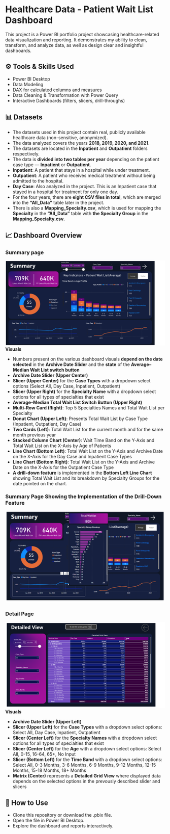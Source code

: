 # Healthcare Data - Patient Wait List Dashboard
This project is a Power BI portfolio project showcasing healthcare-related data visualization and reporting.
It demonstrates my ability to clean, transform, and analyze data, as well as design clear and insightful dashboards.

## ⚙️ Tools & Skills Used
- Power BI Desktop
- Data Modeling
- DAX for calculated columns and measures
- Data Cleaning & Transformation with Power Query
- Interactive Dashboards (filters, slicers, drill-throughs)

## 📊 Datasets
- The datasets used in this project contain real, publicly available healthcare data (non-sensitive, anonymized).
- The data analyzed covers the years **2018, 2019, 2020, and 2021**.
- The datasets are located in the **Inpatient** and **Outpatient** folders respectively.
- The data is **divided into two tables per year** depending on the patient case type — **Inpatient** or **Outpatient**.
- **Inpatient**: A patient that stays in a hospital while under treatment.
- **Outpatient**: A patient who receives medical treatment without being admitted to the hospital.
- **Day Case**: Also analyzed in the project. This is an Inpatient case that stayed in a hospital for treatment for only one day.
- For the four years, there are **eight CSV files in total**, which are merged into the **“All_Data”** table later in the project.
- There is also a **Mapping_Specialty.csv**, which is used for mapping the **Specialty** in the **“All_Data”** table with **the Specialty Group** in the **Mapping_Specialty.csv**.

## 📈 Dashboard Overview

### Summary page
![Summary](dashboard-screenshots/Summary.png)
**Visuals**
- Numbers present on the various dashboard visuals **depend on the date selected** in the **Archive Date Slider** and the **state** of the **Average–Median Wait List switch button**
- **Archive Date Slider (Upper Center)**
- **Slicer (Upper Center)** for the **Case Types** with a dropdown select options (Select All, Day Case, Inpatient, Outpatient)
- **Slicer (Upper Right)** for the **Specialty Name** with a dropdown select options for all types of specialties that exist
- **Average–Median Total Wait List Switch Button (Upper Right)**
- **Multi-Row Card (Right)**: Top 5 Specialties Names and Total Wait List per Specialty
- **Donut Chart (Upper Left)**: Presents Total Wait List by Case Type (Inpatient, Outpatient, Day Case)
- **Two Cards (Left)**: Total Wait List for the current month and for the same month previous year
- **Stacked Column Chart (Center)**: Wait Time Band on the Y-Axis and Total Wait List on the X-Axis by Age of Patients
- **Line Chart (Bottom Left)**: Total Wait List on the Y-Axis and Archive Date on the X-Axis for the Day Case and Inpatient Case Types
- **Line Chart (Bottom Right)**: Total Wait List on the Y-Axis and Archive Date on the X-Axis for the Outpatient Case Type
- **A drill-down feature** is implemented in the **Bottom Left Line Chart** showing Total Wait List and its breakdown by Specialty Groups for the date pointed on the chart.
 
### Summary Page Showing the Implementation of the Drill-Down Feature
![SummaryDrillDown](dashboard-screenshots/SummaryDrillDown.png)

### Detail Page
![Detail](dashboard-screenshots/Detail.png)
**Visuals**
- **Archive Date Slider (Upper Left)**
- **Slicer (Upper Left)** for the **Case Types** with a dropdown select options: Select All, Day Case, Inpatient, Outpatient
- **Slicer (Center Left)** for the **Specialty Names** with a dropdown select options for all types of specialties that exist
- **Slicer (Center Left)** for the **Age** with a dropdown select options: Select All, 0-15, 16-64, 65+, No Input
- **Slicer (Bottom Left)** for the **Time Band** with a dropdown select options: Select All, 0-3 Months, 3-6 Months, 6-9 Months, 9-12 Months, 12-15 Months, 15-18 Months, 18+ Months
- **Matrix (Center)** represents a **Detailed Grid View** where displayed data depends on the selected options in the prevously described slider and slicers

## 🚀 How to Use
- Clone this repository or download the .pbix file.
- Open the file in Power BI Desktop.
- Explore the dashboard and reports interactively.
